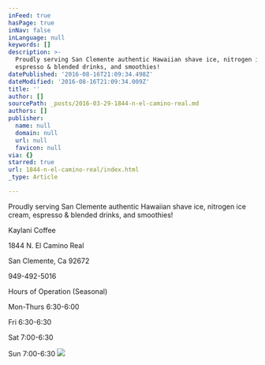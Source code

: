 ```yaml
---
inFeed: true
hasPage: true
inNav: false
inLanguage: null
keywords: []
description: >-
  Proudly serving San Clemente authentic Hawaiian shave ice, nitrogen ice cream,
  espresso & blended drinks, and smoothies!
datePublished: '2016-08-16T21:09:34.498Z'
dateModified: '2016-08-16T21:09:34.009Z'
title: ''
author: []
sourcePath: _posts/2016-03-29-1844-n-el-camino-real.md
authors: []
publisher:
  name: null
  domain: null
  url: null
  favicon: null
via: {}
starred: true
url: 1844-n-el-camino-real/index.html
_type: Article

---
```

Proudly serving San Clemente authentic Hawaiian shave ice, nitrogen ice cream, espresso & blended drinks, and smoothies!

Kaylani Coffee

1844 N. El Camino Real

San Clemente, Ca 92672 

949-492-5016

Hours of Operation (Seasonal)

Mon-Thurs 6:30-6:00

Fri 6:30-6:30

Sat 7:00-6:30

Sun 7:00-6:30
![](https://the-grid-user-content.s3-us-west-2.amazonaws.com/b473fd34-863b-44ac-abba-9d2d80154dc1.jpg)